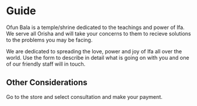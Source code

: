 # Guide 

Ofun Bala is a temple/shrine dedicated to the teachings and power of Ifa. We serve
all Orisha and will take your concerns to them to recieve solutions to the problems
you may be facing. 

We are dedicated to spreading the love, power and joy of Ifa all over the world. Use
the form to describe in detail what is going on with you and one of our friendly staff 
will in touch. 

## Other Considerations 
Go to the store and select consultation and make your payment. 

